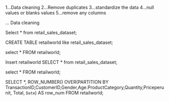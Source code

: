 1...Data cleaning
2...Remove duplicates
3...standardize the data
4...null values or blanks values
5...remove any columns


... Data cleaning


Select *
from retail_sales_dataset;




CREATE TABLE retailworld 
like retail_sales_dataset;

select * FROM retailworld;

Insert retailworld
SELECT * from retail_sales_dataset;

select * FROM retailworld;


SELECT *,
ROW_NUMBER() OVER(PARTITION BY TransactionID,CustomerID,Gender,Age.ProductCategory,Quantity,Priceperunit, Total, `Date`) AS row_num
FROM retailworld;
